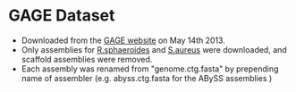 GAGE Dataset 
=============

* Downloaded from the [GAGE website](http://gage.cbcb.umd.edu/) on May 14th 2013. 
* Only assemblies for [R.sphaeroides](http://gage.cbcb.umd.edu/data/Rhodobacter_sphaeroides/) and [S.aureus](http://gage.cbcb.umd.edu/data/Staphylococcus_aureus/) were downloaded, and scaffold assemblies were removed.
* Each assembly was renamed from "genome.ctg.fasta" by prepending name of assembler (e.g. abyss.ctg.fasta for the ABySS assemblies )

